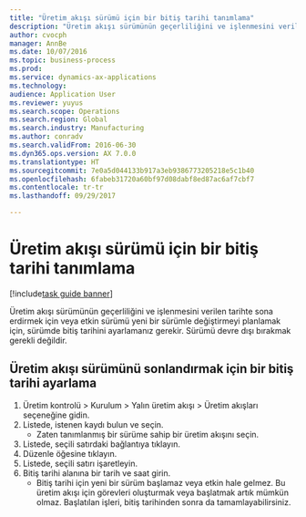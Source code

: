 ```yaml
--- 
title: "Üretim akışı sürümü için bir bitiş tarihi tanımlama"
description: "Üretim akışı sürümünün geçerliliğini ve işlenmesini verilen tarihte sona erdirmek için veya etkin sürümü yeni bir sürümle değiştirmeyi planlamak için, sürümde bitiş tarihini ayarlamanız gerekir."
author: cvocph
manager: AnnBe
ms.date: 10/07/2016
ms.topic: business-process
ms.prod: 
ms.service: dynamics-ax-applications
ms.technology: 
audience: Application User
ms.reviewer: yuyus
ms.search.scope: Operations
ms.search.region: Global
ms.search.industry: Manufacturing
ms.author: conradv
ms.search.validFrom: 2016-06-30
ms.dyn365.ops.version: AX 7.0.0
ms.translationtype: HT
ms.sourcegitcommit: 7e0a5d044133b917a3eb9386773205218e5c1b40
ms.openlocfilehash: 6fabeb31720a60bf97d08dabf8ed87ac6af7cbf7
ms.contentlocale: tr-tr
ms.lasthandoff: 09/29/2017

---
```

# <a name="define-an-expiry-date-for-a-production-flow-version"></a>Üretim akışı sürümü için bir bitiş tarihi tanımlama

[!include[task guide banner](../../includes/task-guide-banner.md)]

Üretim akışı sürümünün geçerliliğini ve işlenmesini verilen tarihte sona erdirmek için veya etkin sürümü yeni bir sürümle değiştirmeyi planlamak için, sürümde bitiş tarihini ayarlamanız gerekir. Sürümü devre dışı bırakmak gerekli değildir.


## <a name="set-an-expiration-date-to-end-a-production-flow-version"></a>Üretim akışı sürümünü sonlandırmak için bir bitiş tarihi ayarlama
1. Üretim kontrolü > Kurulum > Yalın üretim akışı > Üretim akışları seçeneğine gidin.
2. Listede, istenen kaydı bulun ve seçin.
    * Zaten tanımlanmış bir sürüme sahip bir üretim akışını seçin.  
3. Listede, seçili satırdaki bağlantıya tıklayın.
4. Düzenle öğesine tıklayın.
5. Listede, seçili satırı işaretleyin.
6. Bitiş tarihi alanına bir tarih ve saat girin.
    * Bitiş tarihi için yeni bir sürüm başlamaz veya etkin hale gelmez. Bu üretim akışı için görevleri oluşturmak veya başlatmak artık mümkün olmaz. Başlatılan işleri, bitiş tarihinden sonra da tamamlayabilirsiniz.  


